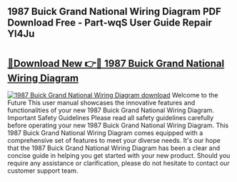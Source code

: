 ## 1987 Buick Grand National Wiring Diagram PDF Download Free - Part-wqS User Guide Repair Yl4Ju

# <h2><a href="http://dfm6if.blite.top/?on=1987+Buick+Grand+National+Wiring+Diagram">🔗Download New 👉🔴 1987 Buick Grand National Wiring Diagram</a></h2>

[![1987 Buick Grand National Wiring Diagram download](https://i.imgur.com/lujVjoI.png)](http://dfm6if.blite.top/?on=1987+Buick+Grand+National+Wiring+Diagram)
Welcome to the Future This user manual showcases the innovative features and functionalities of your new 1987 Buick Grand National Wiring Diagram. Important Safety Guidelines Please read all safety guidelines carefully before operating your new 1987 Buick Grand National Wiring Diagram. This 1987 Buick Grand National Wiring Diagram comes equipped with a comprehensive set of features to meet your diverse needs. It's our hope that the 1987 Buick Grand National Wiring Diagram has been a clear and concise guide in helping you get started with your new product. Should you require any assistance or clarification, please do not hesitate to contact our customer support team.
